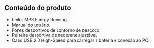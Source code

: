## Conteúdo do produto
* Leitor MP3 Energy Running.
* Manual do usuário.
* Fones desportivos de contorno de pescoço.
* Pulseira desportiva de neoprene ajustável.
* Cabo USB 2.0 High-Speed para carregar a bateria e conexão ao PC.
